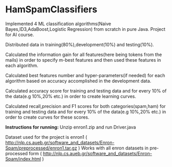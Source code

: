 # HamSpamClassifiers
Implemented 4 ML classification algorithms(Naive Bayes,ID3,AdaBoost,Logistic Regression) from scratch in pure Java. Project for AI course.

Distributed data in training(80%),development(10%) and testing(10%).

Calculated the information gain for all features(here being tokens from the mails) in order to specify m-best features and then used these features in each algorithm.

Calculated best features number and hyper-parameters(if needed) for each algorithm based on accuracy accomplished in the development data.

Calculated accuracy score for training and testing data and for every 10% of the data(e.g 10%,20% etc.) in order to create learning curves.

Calculated recall,precision and F1 scores for both categories(spam,ham) for training and testing data and for every 10% of the data(e.g 10%,20% etc.) in order to create curves for these scores.

**Instructions for running:** Unzip enron1.zip and run Driver.java 

Dataset used for the project is enron1 ( http://nlp.cs.aueb.gr/software_and_datasets/Enron-Spam/preprocessed/enron1.tar.gz )
Works with all enron datasets in pre-processed form ( http://nlp.cs.aueb.gr/software_and_datasets/Enron-Spam/index.html )
